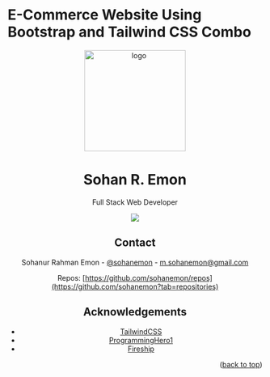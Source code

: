 <div id="top"><div>
<h1>
  E-Commerce Website Using Bootstrap and Tailwind CSS Combo
</h1>
<div align="center">

  <img src="https://onemanse.vercel.app/_next/image?url=%2F_next%2Fstatic%2Fmedia%2Fblack.00de4caa.png&w=750&q=75" alt="logo" width="200" height="auto" />
  <h1>Sohan R. Emon</h1>
  
  <p>Full Stack Web Developer
    
  </p>
  
  
<!-- Badges -->
<p>
<a href="https://twitter.com/sohanemon">
<img src="https://img.shields.io/twitter/follow/sohanemon?style=social">
</a>

<!-- Contact -->

## Contact

Sohanur Rahman Emon - [@sohanemon](https://twitter.com/sohanemon) - m.sohanemon@gmail.com

Repos: [https://github.com/sohanemon/repos](https://github.com/sohanemon?tab=repositories)

<!-- Acknowledgments -->

## Acknowledgements

- [TailwindCSS](https://tailwindcss.com/)
- [ProgrammingHero1](https://programming-hero.com)
- [Fireship](https://fireship.io)

<p align="right">(<a href="#top">back to top</a>)</p>
